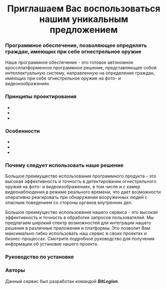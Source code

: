 <h1 align="center">Приглашаем Вас воспользоваться нашим уникальным предложением</h1>

### Программное обеспечение, позволяющее определять граждан, имеющих при себе огнестрельное оружие

Наше программное обеспечение - это готовое автономное кроссплатформенное программное решение, представляющее собой интеллектуальную систему, направленную на определение граждан, имеющих при себе огнестрельное оружие на фото- и видеоизображениях. 

### Принципы проектирования

-
-
-

### Особенности

-
-
-

### Почему следует использовать наше решение

Большое преимущество использования программного продукта - это высокая эффективность и точность в детектировании огнестрельного оружия на фото- и видеоизображениях, в том числе и с камер видеонаблюдения в режиме реального времени, что дает возможности оперативно реагировать при обнаружении вооруженных людей с опасным поведением со стороны органов внутренних дел.



Большое преимущество использования нашего сервиса - это высокая эффективность и точность в обработке запросов пользователей. Мы предлагаем широкий спектр возможностей для интеграции нашего решения в различные приложения и платформы. Это позволит Вам максимально гибко использовать наш сервис в своих проектах и бизнес-процессах. Смотрите подробное руководство для получения информации об установке нашего проекта.

### Руководство по установке



### Авторы

Данный сервис был разработан командой ***BitLegion***.
